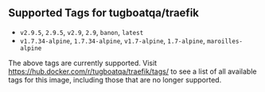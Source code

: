 ## Supported Tags for tugboatqa/traefik

* `v2.9.5`, `2.9.5`, `v2.9`, `2.9`, `banon`, `latest`
* `v1.7.34-alpine`, `1.7.34-alpine`, `v1.7-alpine`, `1.7-alpine`, `maroilles-alpine`

The above tags are currently supported. Visit https://hub.docker.com/r/tugboatqa/traefik/tags/ to see a list of all available tags for this image, including those that are no longer supported.
